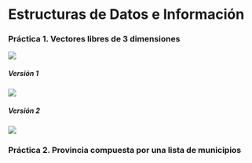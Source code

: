 # Estructuras de Datos e Información

### Práctica 1. Vectores libres de 3 dimensiones
![](https://img.shields.io/badge/compilable-yes-green.svg)

##### Versión 1
![](https://img.shields.io/badge/status-99%25-green.svg)

##### Versión 2
![](https://img.shields.io/badge/status-99%25-yellowgreen.svg)


### Práctica 2. Provincia compuesta por una lista de municipios
